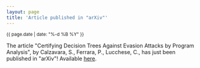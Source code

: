 ```yaml
---
layout: page
title: 'Article published in "arXiv"'
---
```


<small>{{ page.date | date: "%-d %B %Y" }}</small>

The article "Certifying Decision Trees Against Evasion Attacks by Program Analysis", by Calzavara, S., Ferrara, P., Lucchese, C., has just been published in "arXiv"! Available [here](https://doi.org/10.1007/978-3-030-39322-9_2).

